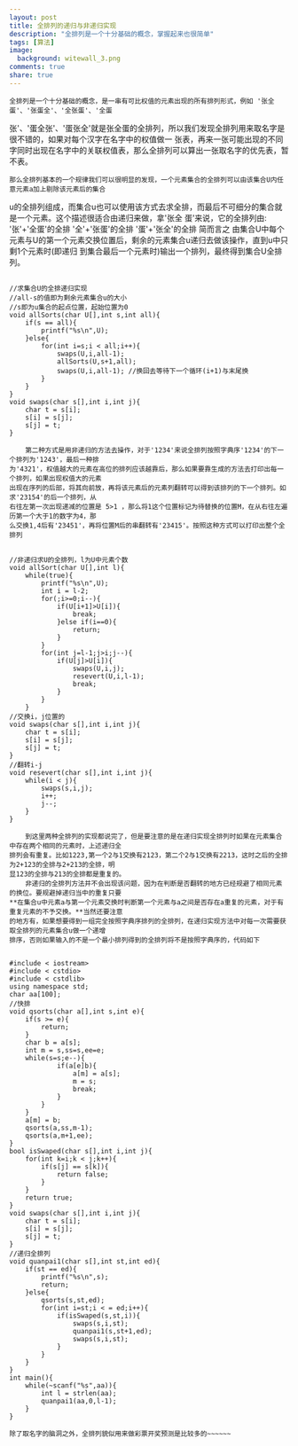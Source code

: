 ```yaml
---
layout: post
title: 全排列的递归与非递归实现
description: "全排列是一个十分基础的概念，掌握起来也很简单"
tags: [算法]
image:
  background: witewall_3.png
comments: true
share: true
---
```


	全排列是一个十分基础的概念，是一串有可比权值的元素出现的所有排列形式，例如 '张全蛋'、'张蛋全'、'全张蛋'、'全蛋
张'、'蛋全张'、'蛋张全'就是张全蛋的全排列，所以我们发现全排列用来取名字是很不错的，如果对每个汉字在名字中的权值做一
张表，再来一张可能出现的不同字同时出现在名字中的关联权值表，那么全排列可以算出一张取名字的优先表，暂不表。

<!--more-->	
	那么全排列基本的一个规律我们可以很明显的发现，一个元素集合的全排列可以由该集合U内任意元素a加上剔除该元素后的集合
u的全排列组成，而集合u也可以使用该方式去求全排，而最后不可细分的集合就是一个元素。这个描述很适合由递归来做，拿'张全
蛋'来说，它的全排列由:
	'张'+'全蛋'的全排       '全'+'张蛋'的全排       '蛋'+'张全'的全排
	简而言之 由集合U中每个元素与U的第一个元素交换位置后，剩余的元素集合u递归去做该操作，直到u中只剩1个元素时(即递归
到集合最后一个元素时)输出一个排列，最终得到集合U全排列。
	
<pre><code>
//求集合U的全排递归实现 
//all-s的值即为剩余元素集合u的大小
//s即为u集合的起点位置，起始位置为0
void allSorts(char U[],int s,int all){
	if(s == all){
		printf("%s\n",U);	
	}else{
		for(int i=s;i < all;i++){
			swaps(U,i,all-1);
			allSorts(U,s+1,all);
			swaps(U,i,all-1); //换回去等待下一个循环(i+1)与末尾换
		}
	}
}
void swaps(char s[],int i,int j){
	char t = s[i];
	s[i] = s[j];
	s[j] = t;
}
</code></pre>

		第二种方式是用非递归的方法去操作，对于'1234'来说全排列按照字典序'1234'的下一个排列为'1243'，最后一种排
	为'4321'，权值越大的元素在高位的排列应该越靠后，那么如果要靠生成的方法去打印出每一个排列，如果出现权值大的元素
	出现在序列的后部，将其向前放，再将该元素后的元素列翻转可以得到该排列的下一个排列。如求'23154'的后一个排列，从
	右往左第一次出现递减的位置是 5>1 ，那么将1这个位置标记为待替换的位置M，在从右往左遍历第一个大于1的数字为4，那
	么交换1,4后有'23451'，再将位置M后的串翻转有'23415'。按照这种方式可以打印出整个全排列
		
		
<pre><code>
//非递归求U的全排列，l为U中元素个数
void allSort(char U[],int l){
	while(true){
		printf("%s\n",U);
		int i = l-2;
		for(;i>=0;i--){
			if(U[i+1]>U[i]){
				break;
			}else if(i==0){
				return;
			}
		}
		for(int j=l-1;j>i;j--){
			if(U[j]>U[i]){
				swaps(U,i,j);
				resevert(U,i,l-1);
				break;
			}
		}	
	}
//交换i，j位置的
void swaps(char s[],int i,int j){
	char t = s[i];
	s[i] = s[j];
	s[j] = t;
}
//翻转i-j
void resevert(char s[],int i,int j){
	while(i < j){
		swaps(s,i,j);
		i++;
		j--;
	}
}
</code></pre>

		到这里两种全排列的实现都说完了，但是要注意的是在递归实现全排列时如果在元素集合中存在两个相同的元素时，上述递归全
	排列会有重复。比如1223,第一个2与1交换有2123，第二个2与1交换有2213，这时之后的全排为2+123的全排与2+213的全排，明
	显123的全排与213的全排都是重复的。
		非递归的全排列方法并不会出现该问题，因为在判断是否翻转的地方已经规避了相同元素的换位。要规避掉递归当中的重复只要
	**在集合u中元素a与第一个元素交换时判断第一个元素与a之间是否存在a重复的元素，对于有重复元素的不予交换。**当然还要注意
	的地方有，如果想要得到一组完全按照字典序排列的全排列，在递归实现方法中对每一次需要获取全排列的元素集合u做一个递增
	排序，否则如果输入的不是一个最小排列得到的全排列将不是按照字典序的，代码如下
		

<pre><code>
#include < iostream>
#include < cstdio>
#include < cstdlib>
using namespace std;
char aa[100];
//快排 
void qsorts(char a[],int s,int e){
	if(s >= e){
		return;
	}
	char b = a[s];
	int m = s,ss=s,ee=e;
	while(s<e){
		for(;e>=s;e--){
			if(a[e]<b){
				a[m] = a[e];
				m = e;
				break;
			}
		}
		for(;s<=e;s++){
			if(a[s]>b){
				a[m] = a[s];
				m = s;
				break;
			}
		}
	}
	a[m] = b;
	qsorts(a,ss,m-1);
	qsorts(a,m+1,ee);
}
bool isSwaped(char s[],int i,int j){
	for(int k=i;k < j;k++){
		if(s[j] == s[k]){
			return false;	
		}
	}
	return true;
}
void swaps(char s[],int i,int j){
	char t = s[i];
	s[i] = s[j];
	s[j] = t;
}
//递归全排列 
void quanpai1(char s[],int st,int ed){
	if(st == ed){
		printf("%s\n",s);
		return;
	}else{
		qsorts(s,st,ed);
		for(int i=st;i < = ed;i++){
			if(isSwaped(s,st,i)){
				swaps(s,i,st);
				quanpai1(s,st+1,ed);
				swaps(s,i,st);
			}
		}	
	}
}
int main(){
	while(~scanf("%s",aa)){
		int l = strlen(aa);
		quanpai1(aa,0,l-1);
	}
}
</code></pre>

	除了取名字的脑洞之外，全排列貌似用来做彩票开奖预测是比较多的~~~~~~

